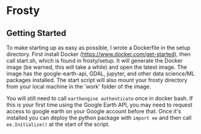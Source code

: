 # Frosty
## Getting Started
To make starting up as easy as possible, I wrote a Dockerfile in the setup directory. First install Docker (https://www.docker.com/get-started), then call start.sh, which is found in frosty/setup. It will generate the Docker image (be warned, this will take a while) and open the latest image. The image has the google-earth-api, GDAL, jupyter, and other data science/ML packages installed. The start script will also mount your frosty directory from your local machine in the 'work' folder of the image.

You will still need to call `earthengine authenticate` once in docker bash.
If this is your first time using the Google Earth API, you may need to request access to google earth on your Google account before that. Once it's installed you can deploy the python package with `import ee` and then call `ee.Initialize()` at the start of the script.
